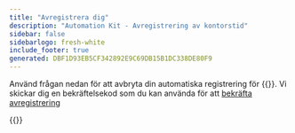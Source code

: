 ```yaml
---
title: "Avregistrera dig"
description: "Automation Kit - Avregistrering av kontorstid"
sidebar: false
sidebarlogo: fresh-white
include_footer: true
generated: DBF1D93EB5CF342892E9C69DB15B1DC338DE80F9
---
```


Använd frågan nedan för att avbryta din automatiska registrering för {{<product-name>}}. Vi skickar dig en bekräftelsekod som du kan använda för att [bekräfta avregistrering](/sv/office-hours/unregister-confirm)

{{<questions name="/content/sv/office-hours/unregister.json" completed="Tack för att du fyller i avregistreringsfrågor" shownavigationbuttons="false" locale="sv">}}

